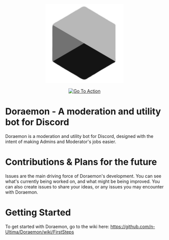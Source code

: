 <p align="center"><a href="#*"><img src="./images/Doraemon.png" height=250/></p>

<p align="center">
  <a href="https://github.com/n-Ultima/Doraemon/actions/workflows/ci.yml"><img src="https://github.com/n-Ultima/Doraemon/actions/workflows/ci.yml/badge.svg" title="Go To Action"></a>
</p>

# Doraemon - A moderation and utility bot for Discord
Doraemon is a moderation and utility bot for Discord, designed with the intent of making Admins and Moderator's jobs easier.

# Contributions & Plans for the future
Issues are the main driving force of Doraemon's development. You can see what's currently being worked on, and what might be being improved. You can also create issues to share your ideas, or any issues you may encounter with Doraemon.

# Getting Started
To get started with Doraemon, go to the wiki here: https://github.com/n-Ultima/Doraemon/wiki/FirstSteps
